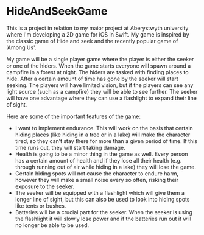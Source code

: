 # HideAndSeekGame
This is a project in relation to my maior project at Aberystwyth university where I'm developing a 2D game for iOS in Swift. My game is inspired by the classic game of Hide and seek and the recently popular game of ‘Among Us'.

My game will be a single player game where the player is either the seeker or one of the hiders. When the game starts everyone will spawn around a campfire in a forest at night. The hiders are tasked with finding places to hide. After a certain amount of time has gone by the seeker will start seeking. The players will have limited vision, but if the players can see any light source (such as a campfire) they will be able to see further. The seeker will have one advantage where they can use a flashlight to expand their line of sight.

Here are some of the important features of the game:
- I want to implement endurance. This will work on the basis that certain hiding places (like hiding in a tree or in a lake) will make the character tired, so they can’t stay there for more than a given period of time. If this time runs out, they will start taking damage.
- Health is going to be a minor thing in the game as well. Every person has a certain amount of health and if they lose all their health (e.g. through running out of air while hiding in a lake) they will lose the game.
- Certain hiding spots will not cause the character to endure harm, however they will make a small noise every so often, risking their exposure to the seeker.
- The seeker will be equipped with a flashlight which will give them a longer line of sight, but this can also be used to look into hiding spots like tents or bushes. 
- Batteries will be a crucial part for the seeker. When the seeker is using the flashlight it will slowly lose power and if the batteries run out it will no longer be able to be used.

